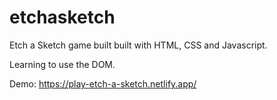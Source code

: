 # etchasketch

Etch a Sketch game built built with HTML, CSS and Javascript.

Learning to use the DOM.

Demo: https://play-etch-a-sketch.netlify.app/
